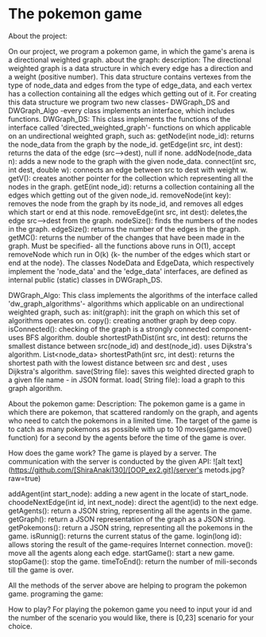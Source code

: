 # The pokemon game

About the project:

On our project, we program a pokemon game, in which the game's arena is a directional weighted graph. 
about the graph:
description:
The directional weighted graph is a data structure in which every edge has a direction and a weight (positive number).
This data structure contains vertexes from the type of node_data and edges from the type of edge_data, and each vertex has a collection containing all the edges which getting out of it.
For creating this data structure we program two new classes- DWGraph_DS  and DWGraph_Algo -every class implements an interface, which includes functions.
DWGraph_DS:
This class implements the functions of the interface called 'directed_weighted_graph'- functions on which applicable on an undirectional weighted graph, such as: 
getNode(int node_id): returns the node_data from the graph by the node_id.
getEdge(int src, int dest): returns the data of the edge 
(src-->dest), null if none.
addNode(node_data n):  adds a new node to the graph with the given node_data.
connect(int src, int dest, double w): connects an edge between src to dest with weight w.
getV(): creates  another pointer for the collection which
 representing all the nodes in the graph.
getE(int node_id):   returns a collection containing all the 
 edges which getting out of the given node_id.
 removeNode(int key): removes the node from the graph by its node_id, and removes all edges which start or end at this node.
removeEdge(int src, int dest): deletes,the edge src-->dest from the graph.
nodeSize(): finds the numbers of the nodes in the graph.
edgeSize(): returns the number of the edges in the graph.
getMC(): returns the number of the changes that have been made in the graph.
Must be specified- all the functions above runs in O(1), accept removeNode which run in O(k) {k- the number of the edges which start or end at the node}.
The classes NodeData and EdgeData, which respectively implement the 'node_data' and the 'edge_data' interfaces, are defined as internal public (static) classes in DWGraph_DS.

DWGraph_Algo:
This class implements the algorithms of the interface called 'dw_graph_algorithms'- algorithms which applicable on an undirectional weighted graph, such as: 
init(graph): init the graph on which this set of algorithms operates on.
copy(): creating another graph by deep copy.
isConnected(): checking of the graph is a strongly connected component- uses BFS algorithm.
double shortestPathDist(int src, int dest): returns the smallest distance between src(node_id) and dest(node_id). uses Dijkstra's algorithm.
List<node_data> shortestPath(int src, int dest): returns the shortest path with the lowest distance between src and dest , uses Dijkstra's algorithm.
save(String file):  saves this weighted directed graph to a given file name - in JSON format.
load( String file): load a graph to this graph algorithm.

About the pokemon game:
Description:
The pokemon game is a game in which there are pokemon, that scattered randomly on the graph, and agents who need to catch the pokemons in a limited time.
The target of the game is to catch as many pokemons as possible with up to 10 moves(game.move() function) for a second by the agents before the time of the game is over.

How does the game work?
The game is played by a server. The communication with the server is conducted by the given API:
![alt text](https://github.com/[ShiraAnaki130]/[OOP_ex2.git]/server's metods.jpg?raw=true)

addAgent(int start_node): adding a new agent in the  locate of start_node.
choodeNextEdge(int id, int next_node): direct the agent(id) to the next edge.
getAgents(): return a JSON string, representing all the agents in the game.
getGraph(): return a JSON  representation of the graph as a JSON string. 
getPokemons(): return a JSON string, representing all the pokemons in the game.
isRunnig(): returns the current status of the game.
login(long id): allows storing the result of the game-requires Internet connection.
move(): move all the agents along each edge.
startGame(): start a new game.
stopGame(): stop the game.
timeToEnd(): return the number of mili-seconds till the game is over.

All the methods of the server above are helping to program the pokemon game.
programing the game:








How to play?
For playing the pokemon game you need to input your id and the number of the scenario you would like, there is [0,23] scenario for your choice.
